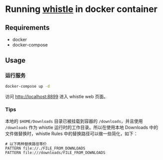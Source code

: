 # Running [whistle](https://github.com/avwo/whistle) in docker container

## Requirements

 * docker
 * docker-compose

## Usage

### 运行服务

```bash
docker-compose up -d
```

访问 <http://localhost:8899> 进入 whistle web 页面。

### Tips

本地的 `$HOME/Downloads` 目录已被挂载到容器的 `/downloads`，并且使用 `/downloads` 作为 whistle 运行时的工作目录。所以在使用本地 Downloads 中的文件做替换时，whistle Rules 中的替换路径可以做一些简化，如下：

```
# 以下两种替换路径等价
PATTERN file://./FILE_FROM_DOWNLOADS
PATTERN file:///downloads/FILE_FROM_DOWNLOADS
```
